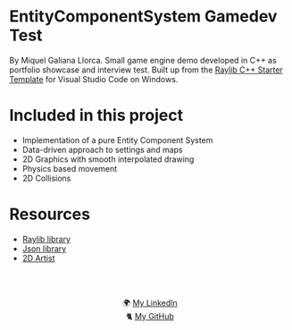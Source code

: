 # EntityComponentSystem Gamedev Test
By Miquel Galiana Llorca.
Small game engine demo developed in C++ as portfolio showcase and interview test.
Built up from the <a href="https://github.com/educ8s/Raylib-CPP-Starter-Template-for-VSCODE-V2">Raylib C++ Starter Template</a> for Visual Studio Code on Windows.

# Included in this project
- Implementation of a pure Entity Component System
- Data-driven approach to settings and maps
- 2D Graphics with smooth interpolated drawing
- Physics based movement
- 2D Collisions

# Resources
- <a href="https://www.raylib.com/index.html">Raylib library</a>
- <a href="https://github.com/nlohmann/json">Json library</a>
- <a href="https://elthen.itch.io/">2D Artist</a>

<br>
<br>
<p align="center">
🌍 <a href="https://www.linkedin.com/in/miquelgalianallorca/">My LinkedIn</a><br>
🐈 <a href="https://github.com/miquelgalianallorca">My GitHub</a>
</p>
